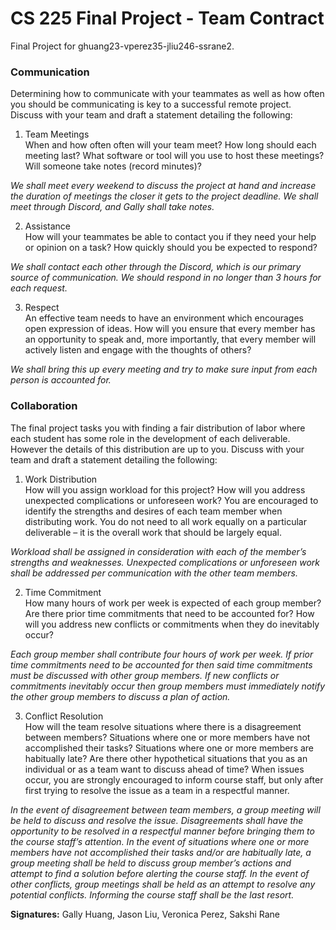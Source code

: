 # CS 225 Final Project - Team Contract
Final Project for ghuang23-vperez35-jliu246-ssrane2.
### Communication  
Determining how to communicate with your teammates as well as how often you should be communicating is key to a successful remote project. Discuss with your team and draft a statement detailing the following:

1. Team Meetings  
When and how often often will your team meet? How long should each meeting last? What software or tool will you use to host these meetings? Will someone take notes (record minutes)?

*We shall meet every weekend to discuss the project at hand and increase the duration of meetings the closer it gets to the project deadline. We shall meet through Discord, and Gally shall take notes.*

2. Assistance  
How will your teammates be able to contact you if they need your help or opinion on a task? How quickly should you be expected to respond?

*We shall contact each other through the Discord, which is our primary source of communication. We should respond in no longer than 3 hours for each request.*

3. Respect  
An effective team needs to have an environment which encourages open expression of ideas. How will you ensure that every member has an opportunity to speak and, more importantly, that every member will actively listen and engage with the thoughts of others?

*We shall bring this up every meeting and try to make sure input from each person is accounted for.*

### Collaboration
The final project tasks you with finding a fair distribution of labor where each student has some role in the development of each deliverable. However the details of this distribution are up to you. Discuss with your team and draft a statement detailing the following:

1. Work Distribution  
How will you assign workload for this project? How will you address unexpected complications or unforeseen work? You are encouraged to identify the strengths and desires of each team member when distributing work. You do not need to all work equally on a particular deliverable – it is the overall work that should be largely equal.

*Workload shall be assigned in consideration with each of the member’s strengths and weaknesses. Unexpected complications or unforeseen work shall be addressed per communication with the other team members.*

2. Time Commitment  
How many hours of work per week is expected of each group member? Are there prior time commitments that need to be accounted for? How will you address new conflicts or commitments when they do inevitably occur?

*Each group member shall contribute four hours of work per week. If prior time commitments need to be accounted for then said time commitments must be discussed with other group members. If new conflicts or commitments inevitably occur then group members must immediately notify the other group members to discuss a plan of action.*

3. Conflict Resolution  
How will the team resolve situations where there is a disagreement between members? Situations where one or more members have not accomplished their tasks? Situations where one or more members are habitually late? Are there other hypothetical situations that you as an individual or as a team want to discuss ahead of time? When issues occur, you are strongly encouraged to inform course staff, but only after first trying to resolve the issue as a team in a respectful manner.

*In the event of disagreement between team members, a group meeting will be held to discuss and resolve the issue. Disagreements shall have the opportunity to be resolved in a respectful manner before bringing them to the course staff’s attention. In the event of situations where one or more members have not accomplished their tasks and/or are habitually late, a group meeting shall be held to discuss group member’s actions and attempt to find a solution before alerting the course staff. In the event of other conflicts, group meetings shall be held as an attempt to resolve any potential conflicts. Informing the course staff shall be the last resort.*

**Signatures:**
Gally Huang, Jason Liu, Veronica Perez, Sakshi Rane
